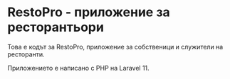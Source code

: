 # RestoPro - приложение за ресторантьори

Това е кодът за RestoPro, приложение за собственици и служители на ресторанти.

Приложението е написано с PHP на Laravel 11.
